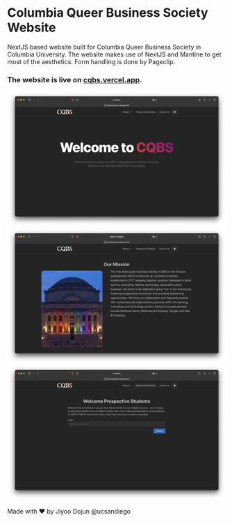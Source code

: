 # Columbia Queer Business Society Website
NextJS based website built for Columbia Queer Business Society in Columbia 
University. The website makes use of NextJS and Mantine to get most of the 
aesthetics. Form handling is done by Pageclip.

### The website is live on [cqbs.vercel.app](https://cqbs.vercel.app).

![scn1..png](./public/scn1.png)
![scn2..png](./public/scn2.png)
![scn3..png](./public/scn3.png)

Made with ❤️ by Jiyoo Dojun @ucsandiego
